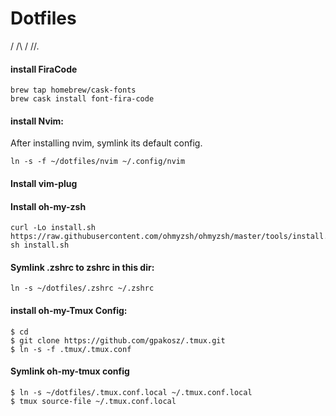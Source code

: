 # Dotfiles

/ /\ / /\/.

#### install FiraCode
```
brew tap homebrew/cask-fonts
brew cask install font-fira-code
```

#### install Nvim:
After installing nvim, symlink its default config.
```
ln -s -f ~/dotfiles/nvim ~/.config/nvim
```

#### Install vim-plug


#### Install oh-my-zsh

```
curl -Lo install.sh https://raw.githubusercontent.com/ohmyzsh/ohmyzsh/master/tools/install.sh
sh install.sh
```

#### Symlink .zshrc to zshrc in this dir:

```
ln -s ~/dotfiles/.zshrc ~/.zshrc
```
#### install oh-my-Tmux Config:

```
$ cd
$ git clone https://github.com/gpakosz/.tmux.git
$ ln -s -f .tmux/.tmux.conf
```
#### Symlink oh-my-tmux config
```
$ ln -s ~/dotfiles/.tmux.conf.local ~/.tmux.conf.local
$ tmux source-file ~/.tmux.conf.local
```
